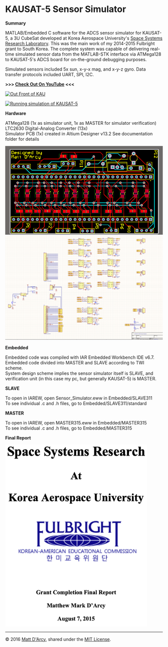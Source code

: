 # KAUSAT-5 Sensor Simulator

**Summary**

MATLAB/Embedded C software for the ADCS sensor simulator for KAUSAT-5, a 3U CubeSat developed at Korea Aerospace University's [Space Systems Research Laboratory](https://www.facebook.com/ssrlmm/). This was the main work of my 2014-2015 Fulbright grant to South Korea. The complete system was capable of delivering real-time simulated sensor data from the MATLAB-STK interface via ATMega128 to KAUSAT-5's ADCS board for on-the-ground debugging purposes.

Simulated sensors included 5x sun, x-y-x mag, and x-y-z gyro. 
Data transfer protocols included UART, SPI, I2C.

**>>> [Check Out On YouTube](https://www.youtube.com/watch?v=KioAFfxGl1A) <<<**

[![](raw/KAUsign.gif "Out Front of KAU")](https://www.youtube.com/watch?v=KioAFfxGl1A)

[![](raw/Kausat_deploy_dissect.gif "Running simulation of KAUSAT-5")](https://www.youtube.com/watch?v=KioAFfxGl1A)

**Hardware**

ATMega128 (1x as simulator unit, 1x as MASTER for simulator verification)  
LTC2630 Digital-Analog Converter (13x)  
Simulator PCB (1x) created in Altium Designer v13.2
See documentation folder for details

![](raw/pcb.png "Simulator PCB")
![](raw/schematic.png "Simulator Schematic")

**Embedded**

Embedded code was compiled with IAR Embedded Workbench IDE v6.7.  
Embedded code divided into MASTER and SLAVE according to TWI scheme.  
System design scheme implies the sensor simulator itself is SLAVE, and verification unit (in this case my pc, but generally KAUSAT-5) is MASTER.

**SLAVE**

To open in IAREW, open Sensor_Simulator.eww in Embedded/SLAVE311  
To see individual .c and .h files, go to Embedded/SLAVE311/standard

**MASTER**

To open in IAREW, open MASTER315.eww in Embedded/MASTER315  
To see individual .c and .h files, go to Embedded/MASTER315

**Final Report**

[![](raw/ReportPic.png "Download Final Report")](https://github.com/MattDarcy/KAUSat-5-Sensor-Sim/raw/master/Fulbright%20Final%20Paper.docx)

---

© 2016 [Matt D'Arcy](http://linkedin.mathewdarcy.com), shared under the [MIT License](http://www.opensource.org/licenses/MIT).
